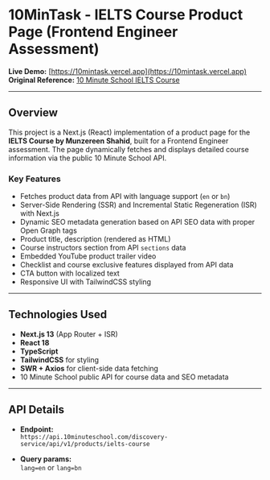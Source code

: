 # 10MinTask - IELTS Course Product Page (Frontend Engineer Assessment)

**Live Demo:** [https://10mintask.vercel.app](https://10mintask.vercel.app)  
**Original Reference:** [10 Minute School IELTS Course](https://10minuteschool.com/product/ielts-course/)

---

## Overview

This project is a Next.js (React) implementation of a product page for the **IELTS Course by Munzereen Shahid**, built for a Frontend Engineer assessment. The page dynamically fetches and displays detailed course information via the public 10 Minute School API.

### Key Features

- Fetches product data from API with language support (`en` or `bn`)
- Server-Side Rendering (SSR) and Incremental Static Regeneration (ISR) with Next.js
- Dynamic SEO metadata generation based on API SEO data with proper Open Graph tags
- Product title, description (rendered as HTML)
- Course instructors section from API `sections` data
- Embedded YouTube product trailer video
- Checklist and course exclusive features displayed from API data
- CTA button with localized text
- Responsive UI with TailwindCSS styling

---

## Technologies Used

- **Next.js 13** (App Router + ISR)
- **React 18**
- **TypeScript**
- **TailwindCSS** for styling
- **SWR + Axios** for client-side data fetching
- 10 Minute School public API for course data and SEO metadata

---

## API Details

- **Endpoint:**  
  `https://api.10minuteschool.com/discovery-service/api/v1/products/ielts-course`

- **Query params:**  
  `lang=en` or `lang=bn`


